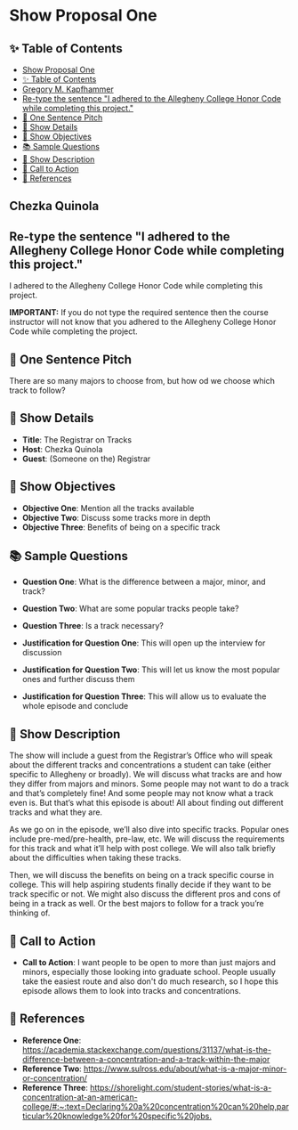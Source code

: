 # Show Proposal One

## ✨ Table of Contents

<!---toc start-->

* [Show Proposal One](#show-proposal-one)
* [✨ Table of Contents](#-table-of-contents)
* [Gregory M. Kapfhammer](#gregory-m-kapfhammer)
* [Re-type the sentence "I adhered to the Allegheny College Honor Code while completing this project."](#re-type-the-sentence-i-adhered-to-the-allegheny-college-honor-code-while-completing-this-project)
* [🏁 One Sentence Pitch](#-one-sentence-pitch)
* [🔬 Show Details](#-show-details)
* [📝 Show Objectives](#-show-objectives)
* [📚 Sample Questions](#-sample-questions)
* [🎉 Show Description](#-show-description)
* [📢 Call to Action](#-call-to-action)
* [🦜 References](#-references)

<!---toc end-->

## Chezka Quinola

## Re-type the sentence "I adhered to the Allegheny College Honor Code while completing this project."

I adhered to the Allegheny College Honor Code while completing this project.

**IMPORTANT:** If you do not type the required sentence then the course
instructor will not know that you adhered to the Allegheny College Honor Code
while completing the project.

## 🏁 One Sentence Pitch

There are so many majors to choose from, but how od we choose which track to follow?

## 🔬 Show Details

- **Title**: The Registrar on Tracks
- **Host**: Chezka Quinola
- **Guest**: (Someone on the) Registrar

## 📝 Show Objectives

- **Objective One**: Mention all the tracks available
- **Objective Two**: Discuss some tracks more in depth
- **Objective Three**: Benefits of being on a specific track

## 📚 Sample Questions

- **Question One**: What is the difference between a major, minor, and track?
- **Question Two**: What are some popular tracks people take?
- **Question Three**: Is a track necessary?

- **Justification for Question One**: This will open up the interview for discussion
- **Justification for Question Two**: This will let us know the most popular ones and further discuss them
- **Justification for Question Three**: This will allow us to evaluate the whole episode and conclude

## 🎉 Show Description

The show will include a guest from the Registrar’s Office who will speak about the different tracks and concentrations a student can take (either specific to Allegheny or broadly). We will discuss what tracks are and how they differ from majors and minors. Some people may not want to do a track and that’s completely fine! And some people may not know what a track even is. But that’s what this episode is about! All about finding out different tracks and what they are.

As we go on in the episode, we’ll also dive into specific tracks. Popular ones include pre-med/pre-health, pre-law, etc. We will discuss the requirements for this track and what it’ll help with post college. We will also talk briefly about the difficulties when taking these tracks.

Then, we will discuss the benefits on being on a track specific course in college. This will help aspiring students finally decide if they want to be track specific or not. We might also discuss the different pros and cons of being in a track as well. Or the best majors to follow for a track you’re thinking of.

## 📢 Call to Action

- **Call to Action**: I want people to be open to more than just majors and minors, especially those looking into graduate school. People usually take the easiest route and also don't do much research, so I hope this episode allows them to look into tracks and concentrations.

## 🦜 References

- **Reference One**: <https://academia.stackexchange.com/questions/31137/what-is-the-difference-between-a-concentration-and-a-track-within-the-major>
- **Reference Two**: <https://www.sulross.edu/about/what-is-a-major-minor-or-concentration/>
- **Reference Three**: <https://shorelight.com/student-stories/what-is-a-concentration-at-an-american-college/#:~:text=Declaring%20a%20concentration%20can%20help,particular%20knowledge%20for%20specific%20jobs.>
